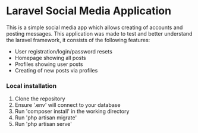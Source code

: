 # Laravel Social Media Application

This is a simple social media app which allows creating of accounts and posting messages.
This application was made to test and better understand the laravel framework, it consists of the following features:
- User registration/login/password resets
- Homepage showing all posts
- Profiles showing user posts
- Creating of new posts via profiles

### Local installation

1. Clone the repository
2. Ensure '.env' will connect to your database
3. Run 'composer install' in the working directory
4. Run 'php artisan migrate'
5. Run 'php artisan serve'
